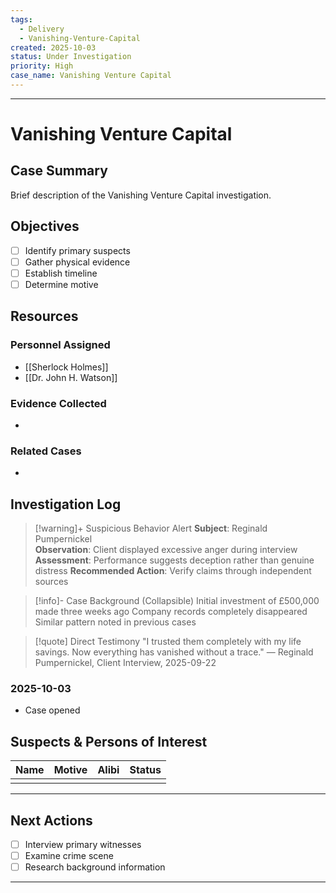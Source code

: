 ```yaml
---
tags:
  - Delivery
  - Vanishing-Venture-Capital
created: 2025-10-03
status: Under Investigation
priority: High
case_name: Vanishing Venture Capital
---
```


---

# Vanishing Venture Capital

## Case Summary

Brief description of the Vanishing Venture Capital investigation.

## Objectives

- [ ] Identify primary suspects
- [ ] Gather physical evidence
- [ ] Establish timeline
- [ ] Determine motive

## Resources

### Personnel Assigned
- [[Sherlock Holmes]]
- [[Dr. John H. Watson]]

### Evidence Collected
- 

### Related Cases
- 

## Investigation Log

 > [!warning]+ Suspicious Behavior Alert
 > **Subject**: Reginald Pumpernickel  
 > **Observation**: Client displayed excessive anger during interview
 > **Assessment**: Performance suggests deception rather than genuine distress
 > **Recommended Action**: Verify claims through independent sources

 > [!info]- Case Background (Collapsible)
 > Initial investment of £500,000 made three weeks ago
 > Company records completely disappeared
 > Similar pattern noted in previous cases

 > [!quote] Direct Testimony
 > "I trusted them completely with my life savings. Now everything has vanished without a trace."
 > — Reginald Pumpernickel, Client Interview, 2025-09-22


### 2025-10-03
- Case opened

## Suspects & Persons of Interest

| Name | Motive | Alibi | Status |
|------|--------|-------|--------|
| | | | |

---

## Next Actions

- [ ] Interview primary witnesses
- [ ] Examine crime scene
- [ ] Research background information

---


